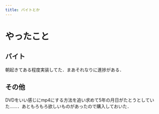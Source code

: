 ```yaml
---
title: バイトとか
---
```


# やったこと

## バイト

朝起きてある程度実装してた．まあそれなりに進捗がある．

## その他

DVDをいい感じにmp4にする方法を追い求めて5年の月日がたとうとしていた……．あともろもろ欲しいものがあったので購入しておいた．